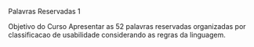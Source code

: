 
Palavras Reservadas 1

Objetivo do Curso
Apresentar as 52 palavras
reservadas organizadas por
classificacao de usabilidade
considerando as regras da linguagem.